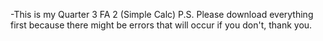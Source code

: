 -This is my Quarter 3 FA 2 (Simple Calc)
P.S. Please download everything first because there might be errors that will occur if you don't, thank you.
